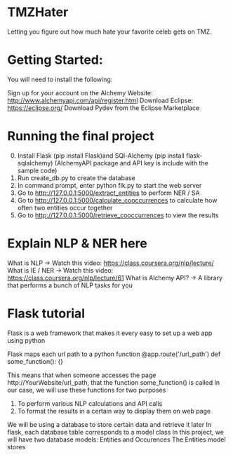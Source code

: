 # TMZHater
Letting you figure out how much hate your favorite celeb gets on TMZ.

# Getting Started:

You will need to install the following:

Sign up for your account on the Alchemy Website: http://www.alchemyapi.com/api/register.html
Download Eclipse: https://eclipse.org/
Download Pydev from the Eclipse Marketplace

# Running the final project 

0) Install Flask (pip install Flask)and SQl-Alchemy (pip install flask-sqlalchemy) (AlchemyAPI package and API key is include with the sample code)
1) Run create_db.py to create the database
2) In command prompt, enter python flk.py to start the web server
3) Go to http://127.0.0.1:5000/extract_entities to perform NER / SA 
4) Go to http://127.0.0.1:5000/calculate_cooccurrences to calculate how often two entities occur together
5) Go to http://127.0.0.1:5000/retrieve_cooccurrences to view the results

# Explain NLP & NER here
What is NLP -> Watch this video: https://class.coursera.org/nlp/lecture/ 
What is IE / NER -> Watch this video: https://class.coursera.org/nlp/lecture/61
What is Alchemy API?
	-> A library that performs a bunch of NLP tasks for you



# Flask tutorial

Flask is a web framework that makes it every easy to set up a web app using python

Flask maps each url path to a python function 
@app.route('/url_path')
def some_function():
{}

This means that when someone accesses the page http://YourWebsite/url_path, that the function some_function() is called
In our case, we will use these functions for two purposes 
1) To perform various NLP calculations and API calls
2) To format the results in a certain way to display them on web page

We will be using a database to store certain data and retrieve it later
In flask, each database table corresponds to a model class
In this project, we will have two database models: Entities and Occurences
The Entities model stores 






